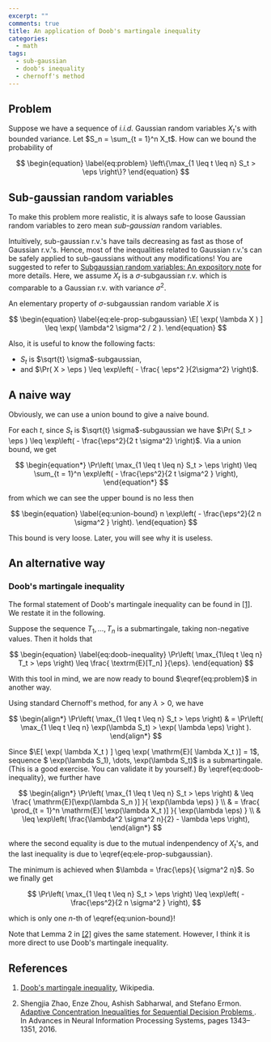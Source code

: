 ```yaml
---
excerpt: ""
comments: true
title: An application of Doob's martingale inequality
categories:
  - math
tags:
  - sub-gaussian 
  - doob's inequality
  - chernoff's method
---
```


## Problem

Suppose we have a sequence of *i.i.d.* Gaussian random variables $X_t$'s with bounded variance. Let $S_n = \sum_{t = 1}^n X_t$. How can we bound the probability of 

$$
\begin{equation} \label{eq:problem}
\left\{\max_{1 \leq t \leq n} S_t > \eps \right\}? 
\end{equation}
$$

## Sub-gaussian random variables

To make this problem more realistic, it is always safe to loose Gaussian random variables to zero mean *sub-gaussian* random variables. 

Intuitively, sub-gaussian r.v.'s have tails decreasing as fast as those of Gaussian r.v.'s. Hence, most of the inequalities related to Gaussian r.v.'s can be safely applied to sub-gaussians without any modifications! You are suggested to refer to [Subgaussian random variables: An expository note](http://www.stat.cmu.edu/~arinaldo/36788/subgaussians.pdf) for more details. Here, we assume $X_t$ is a $\sigma$-subgaussian r.v. which is comparable to a Gaussian r.v. with variance $\sigma^2$.

An elementary property of $\sigma$-subgaussian random variable $X$ is 

$$
\begin{equation} \label{eq:ele-prop-subgaussian}
\E[ \exp( \lambda X ) ] \leq \exp( \lambda^2 \sigma^2  / 2 ).
\end{equation}
$$

Also, it is useful to know the following facts:

+ $S_t$ is $\sqrt{t} \sigma$-subgaussian,
+ and $\Pr( X > \eps ) \leq \exp\left( - \frac{ \eps^2 }{2\sigma^2} \right)$.

## A naive way

Obviously, we can use a union bound to give a naive bound. 

For each $t$, since $S_t$ is $\sqrt{t} \sigma$-subgaussian we have $\Pr( S_t > \eps ) \leq \exp\left( - \frac{\eps^2}{2 t \sigma^2} \right)$. Via a union bound, we get

$$
\begin{equation*}
\Pr\left( \max_{1 \leq t \leq n} S_t > \eps \right) \leq \sum_{t = 1}^n \exp\left( - \frac{\eps^2}{2 t \sigma^2 } \right),
\end{equation*}
$$

from which we can see the upper bound is no less then 

$$
\begin{equation} \label{eq:union-bound}
n \exp\left( - \frac{\eps^2}{2 n \sigma^2 } \right).
\end{equation}
$$

This bound is very loose. Later, you will see why it is useless. 

## An alternative way

### Doob's martingale inequality

The formal statement of Doob's martingale inequality can be found in [[1]](#doob-inequality). We restate it in the following.

Suppose the sequence $T_1, \dots, T_n$ is a submartingale, taking non-negative values. Then it holds that

$$
\begin{equation} \label{eq:doob-inequality}
\Pr\left( \max_{1\leq t \leq n} T_t > \eps \right) \leq \frac{ \textrm{E}[T_n] }{\eps}. 
\end{equation}
$$

With this tool in mind, we are now ready to bound $\eqref{eq:problem}$ in another way.

Using standard Chernoff's method, for any $\lambda > 0$, we have

$$
\begin{align*}
\Pr\left( \max_{1 \leq t \leq n} S_t > \eps \right) & = \Pr\left( \max_{1 \leq t \leq n} \exp(\lambda S_t) > \exp( \lambda \eps) \right ).
\end{align*}
$$

Since $\E[ \exp( \lambda X_t ) ] \geq \exp( \mathrm{E}[ \lambda X_t )] = 1$, sequence $ \exp(\lambda S_1), \dots, \exp(\lambda S_t)$ is a submartingale. (This is a good exercise. You can validate it by yourself.) By \eqref{eq:doob-inequality}, we further have  

$$
\begin{align*}
\Pr\left( \max_{1 \leq t \leq n} S_t > \eps \right) & \leq \frac{ \mathrm{E}[\exp(\lambda S_n )] }{ \exp(\lambda \eps) } \\
& = \frac{ \prod_{t = 1}^n \mathrm{E}[ \exp(\lambda X_t )] }{ \exp(\lambda \eps) } \\
& \leq \exp\left( \frac{\lambda^2 \sigma^2 n}{2} - \lambda \eps \right),
\end{align*} 
$$

where the second equality is due to the mutual indenpendency of $X_t$'s, and the last inequality is due to \eqref{eq:ele-prop-subgaussian}.

The minimum is achieved when $\lambda = \frac{\eps}{ \sigma^2 n}$. So we finally get

$$
\Pr\left( \max_{1 \leq t \leq n} S_t > \eps \right) \leq \exp\left( - \frac{\eps^2}{2 n \sigma^2 } \right),
$$

which is only one $n$-th of \eqref{eq:union-bound}!

Note that Lemma 2 in [[2]](#lemma-2) gives the same statement. However, I think it is more direct to use Doob's martingale inequality.

## References

1. <a name="doob-inequality"></a> [Doob's martingale inequality](https://en.wikipedia.org/wiki/Doob%27s_martingale_inequality), Wikipedia.

2. <a name="lemma-2"></a> Shengjia Zhao, Enze Zhou, Ashish Sabharwal, and Stefano Ermon. [Adaptive Concentration Inequalities for Sequential Decision Problems
](https://papers.nips.cc/paper/6493-adaptive-concentration-inequalities-for-sequential-decision-problems). In Advances in Neural Information Processing Systems, pages 1343–1351, 2016.